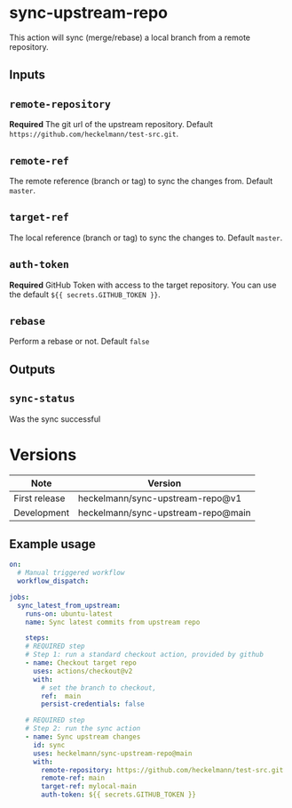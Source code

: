 # sync-upstream-repo

This action will sync (merge/rebase) a local branch from a remote repository.

## Inputs

## `remote-repository`

**Required** The git url of the upstream repository. Default `https://github.com/heckelmann/test-src.git`.

## `remote-ref`

The remote reference (branch or tag) to sync the changes from. Default `master`.

## `target-ref`

The local reference (branch or tag) to sync the changes to. Default `master`.

## `auth-token`

**Required** GitHub Token with access to the target repository. You can use the default `${{ secrets.GITHUB_TOKEN }}`.

## `rebase`
    
Perform a rebase or not. Default `false`

## Outputs

## `sync-status`

Was the sync successful

# Versions

| Note | Version |
|---|---|
| First release | heckelmann/sync-upstream-repo@v1 |
| Development | heckelmann/sync-upstream-repo@main |


## Example usage

```yaml
on:
  # Manual triggered workflow
  workflow_dispatch:

jobs:  
  sync_latest_from_upstream:
    runs-on: ubuntu-latest
    name: Sync latest commits from upstream repo

    steps:
    # REQUIRED step
    # Step 1: run a standard checkout action, provided by github
    - name: Checkout target repo
      uses: actions/checkout@v2
      with:
        # set the branch to checkout,
        ref:  main
        persist-credentials: false

    # REQUIRED step
    # Step 2: run the sync action
    - name: Sync upstream changes
      id: sync
      uses: heckelmann/sync-upstream-repo@main
      with:
        remote-repository: https://github.com/heckelmann/test-src.git
        remote-ref: main
        target-ref: mylocal-main
        auth-token: ${{ secrets.GITHUB_TOKEN }}

```